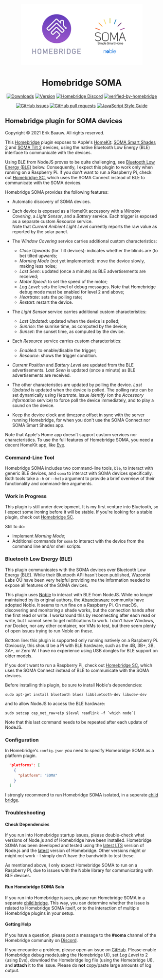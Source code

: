 <p align="center">
  <img src="homebridge-soma.png" height="200px">  
</p>
<span align="center">

# Homebridge SOMA
[![Downloads](https://img.shields.io/npm/dt/homebridge-soma.svg)](https://www.npmjs.com/package/homebridge-soma)
[![Version](https://img.shields.io/npm/v/homebridge-soma.svg)](https://www.npmjs.com/package/homebridge-soma)
[![Homebridge Discord](https://img.shields.io/discord/432663330281226270?color=728ED5&logo=discord&label=discord)](https://discord.gg/yGvADWt)
[![verified-by-homebridge](https://badgen.net/badge/homebridge/verified/purple)](https://github.com/homebridge/homebridge/wiki/Verified-Plugins)

[![GitHub issues](https://img.shields.io/github/issues/ebaauw/homebridge-soma)](https://github.com/ebaauw/homebridge-soma/issues)
[![GitHub pull requests](https://img.shields.io/github/issues-pr/ebaauw/homebridge-soma)](https://github.com/ebaauw/homebridge-soma/pulls)
[![JavaScript Style Guide](https://img.shields.io/badge/code_style-standard-brightgreen.svg)](https://standardjs.com)

</span>

## Homebridge plugin for SOMA devices
Copyright © 2021 Erik Baauw. All rights reserved.

This [Homebridge](https://github.com/homebridge/homebridge) plugin exposes
to Apple's [HomeKit](https://www.apple.com/ios/home/):
[SOMA Smart Shades 2](https://eu.somasmarthome.com) and
[SOMA Tilt 2](https://eu.somasmarthome.com/pages/smart-tilt) devices,
using the native Bluetooth Low Energy (BLE) interface to communicate with the
devices.

Using BLE from NodeJS proves to be quite challenging, see
[Bluetooth Low Energy (BLE)](bluetooth-low-energy-ble) below.
Consequently, I expect this plugin to work only when running on a Raspberry Pi.
If you don't want to run a Raspberry Pi, check out
[Homebridge SC](https://github.com/ebaauw/homebridge-sc), which uses the
SOMA Connect instead of BLE to communicate with the SOMA devices.

Homebridge SOMA provides the following features:
- Automatic discovery of SOMA devices.
- Each device is exposed as a HomeKit accessory with a _Window Covering_,
a _Light Sensor_, and a _Battery_ service.
Each trigger is exposed as a separate custom _Resource_ service.  
Note that _Current Ambient Light Level_ currently reports the raw value
as reported by the solar panel.

- The _Window Covering_ service carries additional custom characteristics:
  - _Close Upwards_ (for Tilt devices): indicates whether the blinds are (to be)
  tilted upwards;
  - _Morning Mode_ (not yet implemented): move the device slowly,
  making less noise;
  - _Last Seen_: updated (once a minute) as BLE advertisements are received;
  - _Motor Speed_: to set the speed of the motor;
  - _Log Level_: sets the level of debug messages.  Note that Homebridge debug
  mode must be enabled for level 2 and above;
  - _Heartrate_: sets the polling rate;
  - _Restart_: restart the device.


- The _Light Sensor_ service carries additional custom characteristics:
  - _Last Updated_: updated when the device is polled;
  - _Sunrise_: the sunrise time, as computed by the device;
  - _Sunset_: the sunset time, as computed by the device.


- Each _Resource_ service carries custom characteristics:
  - _Enabled_: to enable/disable the trigger;
  - _Resource_: shows the trigger condition.


- _Current Position_ and _Battery Level_ are updated from the BLE
advertisements.  _Last Seen_ is updated (once a minute) as BLE advertisements
are received.

- The other characteristics are updated by polling the device.
_Last Updated_ is updated when the device is polled.
The polling rate can be set dynamically using _Heartrate_.
Issue _Identify_ (on the _Accessory Information_ service) to force poll the
device immediately, and to play a sound on the device.

- Keep the device clock and timezone offset in sync with the server running
Homebridge, for when you don't use the SOMA Connect nor SOMA Smart Shades app.

Note that Apple's Home app doesn't support custom services nor characteristics.
To use the full features of Homebridge SOMA, you need a decent HomeKit app,
like [Eve](https://www.evehome.com/en-us/eve-app).

### Command-Line Tool
Homebridge SOMA includes two command-line tools, `ble`, to interact with generic
BLE devices, and `soma` to interact with SOMA devices specifically.
Both tools take a `-h` or `--help` argument to provide a brief overview of
their functionality and command-line arguments.

### Work in Progress
This plugin is still under development.
It is my first venture into Bluetooth, so I expect some ironing before it
will be stable.
If you're looking for a stable plugin, check out
[Homebridge SC](https://github.com/ebaauw/homebridge-sc).

Still to do:
- Implement _Morning Mode_;
- Additional commands for `soma` to interact with the device from the command
line and/or shell scripts.

### Bluetooth Low Energy (BLE)
This plugin communicates with the SOMA devices over Bluetooth Low Energy (BLE).
While their Bluetooth API hasn't been published,
Wazombi Labs OÜ have been very helpful providing me the information
needed to expose all features of the SOMA devices.

This plugin uses [Noble](https://github.com/abandonware/noble) to interact with
BLE from NodeJS.
While no longer maintained by its original authors, the
[Abandonware](https://abandonware.github.io) community have adopted Noble.
It seems to run fine on a Raspberry Pi.
On macOS, discovering and monitoring a shade works, but the connection hands
after the first read or write.
I workaround this by reconnecting after each read or write,
but I cannot seen to get notifications to work.
I don't have Windows, nor Docker, nor any other container, nor VMs to test, but
there seem plenty of open issues trying to run Noble on these.

Bottom line: this plugin is supported only running natively on a Raspberry Pi.
Obviously, this should be a Pi with BLE hardware, such as the 4B, 3B+, 3B, 3A+,
or Zero W.
I have no experience using USB dongles for BLE support on older models.

If you don't want to run a Raspberry Pi, check out
[Homebridge SC](https://github.com/ebaauw/homebridge-sc), which uses the
SOMA Connect instead of BLE to communicate with the SOMA devices.

Before installing this plugin, be sure to install Noble's dependencies:
```
sudo apt-get install bluetooth bluez libbluetooth-dev libudev-dev
```
and to allow NodeJS to access the BLE hardware:
```
sudo setcap cap_net_raw+eip $(eval readlink -f `which node`)
```
Note that this last command needs to be repeated after each update of NodeJS.

### Configuration
In Homebridge's `config.json` you need to specify Homebridge SOMA as a platform
plugin.
```json
  "platforms": [
    {
      "platform": "SOMA"
    }
  ]
```
I strongly recommend to run Homebridge SOMA isolated, in a seperate
[child bridge](https://github.com/homebridge/homebridge/wiki/Child-Bridges).

### Troubleshooting

#### Check Dependencies
If you run into Homebridge startup issues, please double-check what versions
of Node.js and of Homebridge have been installed.
Homebridge SOMA has been developed and tested using the
[latest LTS](https://nodejs.org/en/about/releases/) version of Node.js
and the [latest](https://www.npmjs.com/package/homebridge) version of Homebridge.
Other versions might or might not work - I simply don't have the bandwidth
to test these.

As mentioned above, I only expect Homebridge SOMA to run on a Raspberry Pi,
due to issues with the Noble library for communicating with BLE devices.

#### Run Homebridge SOMA Solo
If you run into Homebridge issues, please run Homebridge SOMA in a separate
[child bridge](https://github.com/homebridge/homebridge/wiki/Child-Bridges).
This way, you can determine whether the issue is related to Homebridge SOMA itself,
or to the interaction of multiple Homebridge plugins in your setup.

#### Getting Help
If you have a question, please post a message to the **#soma** channel of the
Homebridge community on [Discord](https://discord.gg/aCTWrqb).

If you encounter a problem, please open an issue on
[GitHub](https://github.com/ebaauw/homebridge-soma/issues).
Please enable Homebridge debug mode(using the Homebridge UI),
set _Log Level_ to 2 (using Eve),
download the Homebridge log file (using the Homebridge UI),
and **attach** it to the issue.
Please do **not** copy/paste large amounts of log output.
